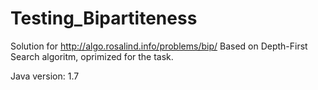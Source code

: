 Testing_Bipartiteness
=====================

Solution for http://algo.rosalind.info/problems/bip/
Based on Depth-First Search algoritm, oprimized for the task.

Java version: 1.7
